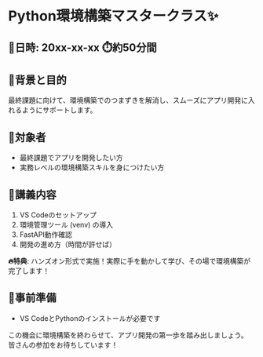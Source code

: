 # Python環境構築マスタークラス✨

## 📅日時: 20xx-xx-xx ⏱️約50分間

## 🚀背景と目的
最終課題に向けて、環境構築でのつまずきを解消し、スムーズにアプリ開発に入れるようにサポートします。

## 👥対象者
- 最終課題でアプリを開発したい方
- 実務レベルの環境構築スキルを身につけたい方

## 📘講義内容
1. VS Codeのセットアップ
2. 環境管理ツール (venv) の導入
3. FastAPI動作確認
4. 開発の進め方（時間が許せば）

**🔥特典**: ハンズオン形式で実施！実際に手を動かして学び、その場で環境構築が完了します！

## 📌事前準備
- VS CodeとPythonのインストールが必要です

この機会に環境構築を終わらせて、アプリ開発の第一歩を踏み出しましょう。
皆さんの参加をお待ちしています！
